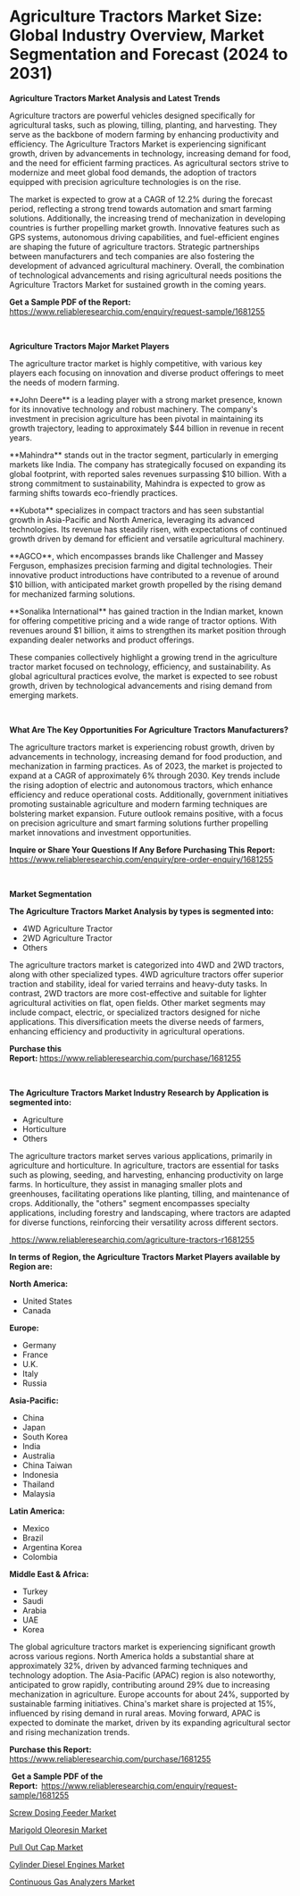 <p><h1>Agriculture Tractors Market Size: Global Industry Overview, Market Segmentation and Forecast (2024 to 2031)</h1></p><p><strong>Agriculture Tractors Market Analysis and Latest Trends</strong></p>
<p><p>Agriculture tractors are powerful vehicles designed specifically for agricultural tasks, such as plowing, tilling, planting, and harvesting. They serve as the backbone of modern farming by enhancing productivity and efficiency. The Agriculture Tractors Market is experiencing significant growth, driven by advancements in technology, increasing demand for food, and the need for efficient farming practices. As agricultural sectors strive to modernize and meet global food demands, the adoption of tractors equipped with precision agriculture technologies is on the rise.</p><p>The market is expected to grow at a CAGR of 12.2% during the forecast period, reflecting a strong trend towards automation and smart farming solutions. Additionally, the increasing trend of mechanization in developing countries is further propelling market growth. Innovative features such as GPS systems, autonomous driving capabilities, and fuel-efficient engines are shaping the future of agriculture tractors. Strategic partnerships between manufacturers and tech companies are also fostering the development of advanced agricultural machinery. Overall, the combination of technological advancements and rising agricultural needs positions the Agriculture Tractors Market for sustained growth in the coming years.</p></p>
<p><strong>Get a Sample PDF of the Report:&nbsp;</strong> <a href="https://www.reliableresearchiq.com/enquiry/request-sample/1681255?utm_campaign=973&utm_medium=2&utm_source=Github&utm_content=ia&utm_term=16122024&utm_id=agriculture-tractors">https://www.reliableresearchiq.com/enquiry/request-sample/1681255</a></p>
<p>&nbsp;</p>
<p><strong>Agriculture Tractors Major Market Players</strong></p>
<p><p>The agriculture tractor market is highly competitive, with various key players each focusing on innovation and diverse product offerings to meet the needs of modern farming.</p><p>**John Deere** is a leading player with a strong market presence, known for its innovative technology and robust machinery. The company's investment in precision agriculture has been pivotal in maintaining its growth trajectory, leading to approximately $44 billion in revenue in recent years.</p><p>**Mahindra** stands out in the tractor segment, particularly in emerging markets like India. The company has strategically focused on expanding its global footprint, with reported sales revenues surpassing $10 billion. With a strong commitment to sustainability, Mahindra is expected to grow as farming shifts towards eco-friendly practices.</p><p>**Kubota** specializes in compact tractors and has seen substantial growth in Asia-Pacific and North America, leveraging its advanced technologies. Its revenue has steadily risen, with expectations of continued growth driven by demand for efficient and versatile agricultural machinery.</p><p>**AGCO**, which encompasses brands like Challenger and Massey Ferguson, emphasizes precision farming and digital technologies. Their innovative product introductions have contributed to a revenue of around $10 billion, with anticipated market growth propelled by the rising demand for mechanized farming solutions.</p><p>**Sonalika International** has gained traction in the Indian market, known for offering competitive pricing and a wide range of tractor options. With revenues around $1 billion, it aims to strengthen its market position through expanding dealer networks and product offerings.</p><p>These companies collectively highlight a growing trend in the agriculture tractor market focused on technology, efficiency, and sustainability. As global agricultural practices evolve, the market is expected to see robust growth, driven by technological advancements and rising demand from emerging markets.</p></p>
<p>&nbsp;</p>
<p><strong>What Are The Key Opportunities For Agriculture Tractors Manufacturers?</strong></p>
<p><p>The agriculture tractors market is experiencing robust growth, driven by advancements in technology, increasing demand for food production, and mechanization in farming practices. As of 2023, the market is projected to expand at a CAGR of approximately 6% through 2030. Key trends include the rising adoption of electric and autonomous tractors, which enhance efficiency and reduce operational costs. Additionally, government initiatives promoting sustainable agriculture and modern farming techniques are bolstering market expansion. Future outlook remains positive, with a focus on precision agriculture and smart farming solutions further propelling market innovations and investment opportunities.</p></p>
<p><strong>Inquire or Share Your Questions If Any Before Purchasing This Report:</strong> <a href="https://www.reliableresearchiq.com/enquiry/pre-order-enquiry/1681255?utm_campaign=973&utm_medium=2&utm_source=Github&utm_content=ia&utm_term=16122024&utm_id=agriculture-tractors">https://www.reliableresearchiq.com/enquiry/pre-order-enquiry/1681255</a></p>
<p>&nbsp;</p>
<p><strong>Market Segmentation</strong></p>
<p><strong>The Agriculture Tractors Market Analysis by types is segmented into:</strong></p>
<p><ul><li>4WD Agriculture Tractor</li><li>2WD Agriculture Tractor</li><li>Others</li></ul></p>
<p><p>The agriculture tractors market is categorized into 4WD and 2WD tractors, along with other specialized types. 4WD agriculture tractors offer superior traction and stability, ideal for varied terrains and heavy-duty tasks. In contrast, 2WD tractors are more cost-effective and suitable for lighter agricultural activities on flat, open fields. Other market segments may include compact, electric, or specialized tractors designed for niche applications. This diversification meets the diverse needs of farmers, enhancing efficiency and productivity in agricultural operations.</p></p>
<p><strong>Purchase this Report:&nbsp;</strong><a href="https://www.reliableresearchiq.com/purchase/1681255?utm_campaign=973&utm_medium=2&utm_source=Github&utm_content=ia&utm_term=16122024&utm_id=agriculture-tractors">https://www.reliableresearchiq.com/purchase/1681255</a></p>
<p>&nbsp;</p>
<p><strong>The Agriculture Tractors Market Industry Research by Application is segmented into:</strong></p>
<p><ul><li>Agriculture</li><li>Horticulture</li><li>Others</li></ul></p>
<p><p>The agriculture tractors market serves various applications, primarily in agriculture and horticulture. In agriculture, tractors are essential for tasks such as plowing, seeding, and harvesting, enhancing productivity on large farms. In horticulture, they assist in managing smaller plots and greenhouses, facilitating operations like planting, tilling, and maintenance of crops. Additionally, the "others" segment encompasses specialty applications, including forestry and landscaping, where tractors are adapted for diverse functions, reinforcing their versatility across different sectors.</p></p>
<p><a href="https://www.reliableresearchiq.com/agriculture-tractors-r1681255?utm_campaign=973&utm_medium=2&utm_source=Github&utm_content=ia&utm_term=16122024&utm_id=agriculture-tractors">&nbsp;https://www.reliableresearchiq.com/agriculture-tractors-r1681255</a></p>
<p><strong>In terms of Region, the Agriculture Tractors Market Players available by Region are:</strong></p>
<p>
    <p> <strong> North America: </strong>
        <ul>
            <li>United States</li>
            <li>Canada</li>
        </ul>
        </p> 
    <p> <strong> Europe: </strong>
        <ul>
            <li>Germany</li>
            <li>France</li>
            <li>U.K.</li>
            <li>Italy</li>
            <li>Russia</li>
        </ul>
        </p> 
    <p> <strong> Asia-Pacific: </strong>
        <ul>
            <li>China</li>
            <li>Japan</li>
            <li>South Korea</li>
            <li>India</li>
            <li>Australia</li>
            <li>China Taiwan</li>
            <li>Indonesia</li>
            <li>Thailand</li>
            <li>Malaysia</li>
        </ul>
        </p> 
    <p> <strong> Latin America: </strong>
        <ul>
            <li>Mexico</li>
            <li>Brazil</li>
            <li>Argentina Korea</li>
            <li>Colombia</li>
        </ul>
        </p> 
    <p> <strong> Middle East & Africa: </strong>
        <ul>
            <li>Turkey</li>
            <li>Saudi</li>
            <li>Arabia</li>
            <li>UAE</li>
            <li>Korea</li>
        </ul>
    </p>
    </p>
<p><p>The global agriculture tractors market is experiencing significant growth across various regions. North America holds a substantial share at approximately 32%, driven by advanced farming techniques and technology adoption. The Asia-Pacific (APAC) region is also noteworthy, anticipated to grow rapidly, contributing around 29% due to increasing mechanization in agriculture. Europe accounts for about 24%, supported by sustainable farming initiatives. China's market share is projected at 15%, influenced by rising demand in rural areas. Moving forward, APAC is expected to dominate the market, driven by its expanding agricultural sector and rising mechanization trends.</p></p>
<p><strong>Purchase this Report: </strong><a href="https://www.reliableresearchiq.com/purchase/1681255?utm_campaign=973&utm_medium=2&utm_source=Github&utm_content=ia&utm_term=16122024&utm_id=agriculture-tractors">https://www.reliableresearchiq.com/purchase/1681255</a></p>
<p>&nbsp;<strong>Get a Sample PDF of the Report:&nbsp;&nbsp;</strong><a href="https://www.reliableresearchiq.com/enquiry/request-sample/1681255?utm_campaign=973&utm_medium=2&utm_source=Github&utm_content=ia&utm_term=16122024&utm_id=agriculture-tractors">https://www.reliableresearchiq.com/enquiry/request-sample/1681255</a></p>
<p><strong></strong></p>
<p><p><a href="https://github.com/lashaunm5st/Market-Research-Report-List-1/blob/main/screw-dosing-feeder-market.md?utm_campaign=973&utm_medium=2&utm_source=Github&utm_content=ia&utm_term=16122024&utm_id=agriculture-tractors">Screw Dosing Feeder Market</a></p><p><a href="https://www.linkedin.com/pulse/exploring-growth-opportunities-marigold-oleoresin-market-revenue-swfse?utm_campaign=973&utm_medium=2&utm_source=Github&utm_content=ia&utm_term=16122024&utm_id=agriculture-tractors">Marigold Oleoresin Market</a></p><p><a href="https://github.com/kimberjam0i/Market-Research-Report-List-1/blob/main/pull-out-cap-market.md?utm_campaign=973&utm_medium=2&utm_source=Github&utm_content=ia&utm_term=16122024&utm_id=agriculture-tractors">Pull Out Cap Market</a></p><p><a href="https://www.linkedin.com/pulse/global-cylinder-diesel-engines-market-scope-its-rapid-ina8e?utm_campaign=973&utm_medium=2&utm_source=Github&utm_content=ia&utm_term=16122024&utm_id=agriculture-tractors">Cylinder Diesel Engines Market</a></p><p><a href="https://www.linkedin.com/pulse/global-continuous-gas-analyzers-marketprofits-competitive-lrmae?utm_campaign=973&utm_medium=2&utm_source=Github&utm_content=ia&utm_term=16122024&utm_id=agriculture-tractors">Continuous Gas Analyzers Market</a></p></p>